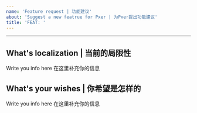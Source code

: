 ```yaml
---
name: 'Feature request | 功能建议'
about: 'Suggest a new featrue for Pxer | 为Pxer提出功能建议'
title: 'FEAT: '
---
```


<!-- The text will hidden when it is wrapped like this -->
<!-- 被这种标记包裹的文本最终不会被显示出来 -->

<!-- 

- Please fill the template in your situation
- If you wanna submit a picture, just drag it in text box
- Please descript a problem breifly in title

- 请参考下放模板，填充信息
- 如果需要附加截图直接将截图文件拖到本文本框中即可
- 请在标题中简述问题

-->

---

## What's localization | 当前的局限性

Write you info here
在这里补充你的信息 

## What's your wishes | 你希望是怎样的

Write you info here
在这里补充你的信息 
